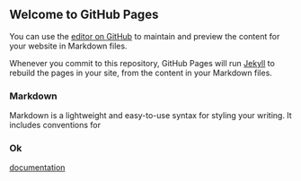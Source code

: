 ## Welcome to GitHub Pages

You can use the [editor on GitHub](https://github.com/Jessology-clothing/hello-world/edit/master/README.md) to maintain and preview the content for your website in Markdown files.

Whenever you commit to this repository, GitHub Pages will run [Jekyll](https://jekyllrb.com/) to rebuild the pages in your site, from the content in your Markdown files.

### Markdown

Markdown is a lightweight and easy-to-use syntax for styling your writing. It includes conventions for

### Ok
[documentation](https://docs.github.com/categories/github-pages-basics/)
